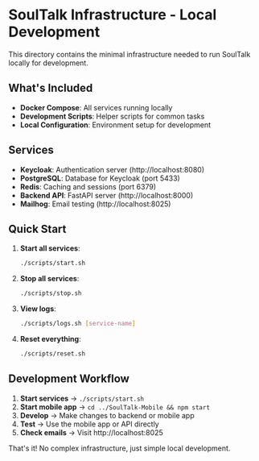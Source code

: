 # SoulTalk Infrastructure - Local Development

This directory contains the minimal infrastructure needed to run SoulTalk locally for development.

## What's Included

- **Docker Compose**: All services running locally
- **Development Scripts**: Helper scripts for common tasks
- **Local Configuration**: Environment setup for development

## Services

- **Keycloak**: Authentication server (http://localhost:8080)
- **PostgreSQL**: Database for Keycloak (port 5433)
- **Redis**: Caching and sessions (port 6379)
- **Backend API**: FastAPI server (http://localhost:8000)
- **Mailhog**: Email testing (http://localhost:8025)

## Quick Start

1. **Start all services**:
   ```bash
   ./scripts/start.sh
   ```

2. **Stop all services**:
   ```bash
   ./scripts/stop.sh
   ```

3. **View logs**:
   ```bash
   ./scripts/logs.sh [service-name]
   ```

4. **Reset everything**:
   ```bash
   ./scripts/reset.sh
   ```

## Development Workflow

1. **Start services** → `./scripts/start.sh`
2. **Start mobile app** → `cd ../SoulTalk-Mobile && npm start`
3. **Develop** → Make changes to backend or mobile app
4. **Test** → Use the mobile app or API directly
5. **Check emails** → Visit http://localhost:8025

That's it! No complex infrastructure, just simple local development.
